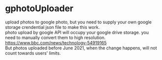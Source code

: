 # gphotoUploader
upload photos to google photo, but you need to supply your own google storage crendential json file to make this work.<br>
photo upload by google API will occupy your google drive storage. you need to manually convert them to high resolution.<br>
https://www.bbc.com/news/technology-54919165<br>
But photos uploaded before June 2021, when the change happens, will not count towards users' limits.<br>

